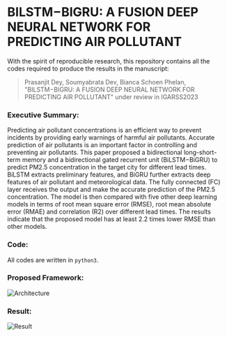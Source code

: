 # BILSTM−BIGRU: A FUSION DEEP NEURAL NETWORK FOR PREDICTING AIR POLLUTANT
With the spirit of reproducible research, this repository contains all the codes required to produce the results in the manuscript:

>Prasanjit Dey, Soumyabrata Dev, Bianca Schoen Phelan, "BILSTM−BIGRU: A FUSION DEEP NEURAL NETWORK FOR PREDICTING AIR POLLUTANT" under review in IGARSS2023

### Executive Summary:
Predicting air pollutant concentrations is an efficient way to prevent incidents by providing early warnings of harmful air pollutants. Accurate prediction of air pollutants is an important factor in controlling and preventing air pollutants. This paper proposed a bidirectional long-short-term memory and a bidirectional gated recurrent unit (BiLSTM−BiGRU) to predict PM2.5 concentration in the target city for different lead times. BiLSTM extracts preliminary features, and BiGRU further extracts deep features of air pollutant and meteorological data. The fully connected (FC) layer receives the output and make the accurate prediction of the PM2.5 concentration. The model is then compared with five other deep learning models in terms of root mean square error (RMSE), root mean absolute error (RMAE) and correlation (R2) over different lead times. The results indicate that the proposed model has at least 2.2 times lower RMSE than other models.


### Code:
All codes are written in `python3`.

### Proposed Framework:
![Architecture](https://user-images.githubusercontent.com/49582829/206673155-9506eb1e-c59b-4df6-b25a-30d16d28e56b.png)


### Result:
![Result](https://user-images.githubusercontent.com/49582829/206673614-448dcb86-63c2-43db-a8d1-31464b0bc062.png)


